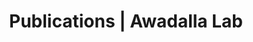 ---
title: Publications | Awadalla Lab
permalink: /publications/
published: false
isPublic_b: true

publicationType_txt: journal
title_txt: "Similarity in recombination rate estimates highly correlates with genetic differentiation in humans."
pmid_tl: 21464928
publishDate_tdt: "2011-03-28T07:23:33.000Z"
journalTitle_txt: "PloS one"
volume_tpl: 6
issue_tpl: 3
doi_txt: "10.1371/journal.pone.0017913"
authors_list: 
  - author_txt: "Laayouni H"
  - author_txt: "Montanucci L"
  - author_txt: "Sikora M"
  - author_txt: "Melé M"
  - author_txt: "Dall'Olio GM"
  - author_txt: "Lorente-Galdos B"
  - author_txt: "McGee KM"
  - author_txt: "Graffelman J"
  - author_txt: "Awadalla P"
  - author_txt: "Bosch E"
  - author_txt: "Comas D"
  - author_txt: "Navarro A"
  - author_txt: "Calafell F"
  - author_txt: "Casals F"
  - author_txt: "Bertranpetit J"
---